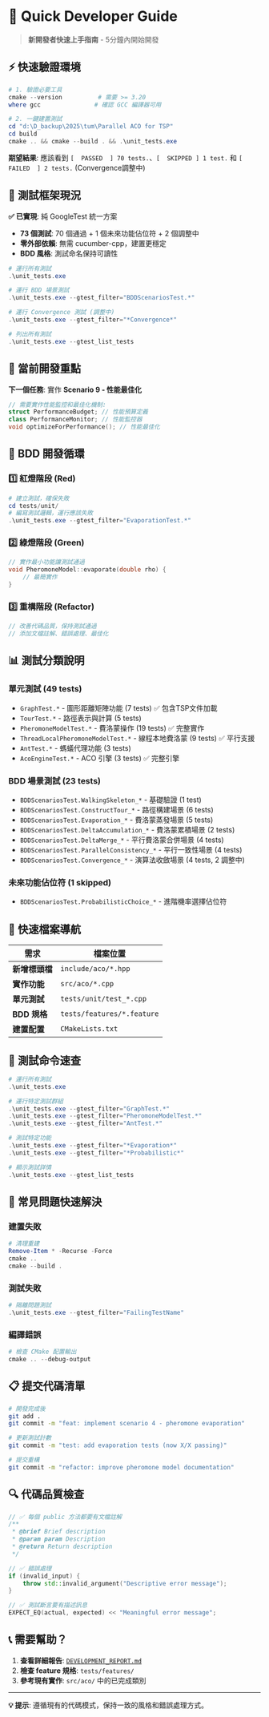 # 🚀 Quick Developer Guide

> **新開發者快速上手指南** - 5分鐘內開始開發

## ⚡ 快速驗證環境

```powershell
# 1. 驗證必要工具
cmake --version          # 需要 >= 3.20
where gcc               # 確認 GCC 編譯器可用

# 2. 一鍵建置測試
cd "d:\D_backup\2025\tum\Parallel ACO for TSP"
cd build
cmake .. && cmake --build . && .\unit_tests.exe
```

**期望結果**: 應該看到 `[  PASSED  ] 70 tests.`、`[  SKIPPED ] 1 test.` 和 `[  FAILED  ] 2 tests.` (Convergence調整中)

## 🧪 測試框架現況

**✅ 已實現**: 純 GoogleTest 統一方案
- **73 個測試**: 70 個通過 + 1 個未來功能佔位符 + 2 個調整中
- **零外部依賴**: 無需 cucumber-cpp，建置更穩定
- **BDD 風格**: 測試命名保持可讀性

```powershell
# 運行所有測試
.\unit_tests.exe

# 運行 BDD 場景測試
.\unit_tests.exe --gtest_filter="BDDScenariosTest.*"

# 運行 Convergence 測試 (調整中)
.\unit_tests.exe --gtest_filter="*Convergence*"

# 列出所有測試
.\unit_tests.exe --gtest_list_tests
```

## 🎯 當前開發重點

**下一個任務**: 實作 **Scenario 9 - 性能最佳化**

```cpp
// 需要實作性能監控和最佳化機制:
struct PerformanceBudget; // 性能預算定義
class PerformanceMonitor; // 性能監控器
void optimizeForPerformance(); // 性能最佳化
```

## 🔄 BDD 開發循環

### 1️⃣ 紅燈階段 (Red)
```powershell
# 建立測試，確保失敗
cd tests/unit/
# 編寫測試邏輯，運行應該失敗
.\unit_tests.exe --gtest_filter="EvaporationTest.*"
```

### 2️⃣ 綠燈階段 (Green)  
```cpp
// 實作最小功能讓測試通過
void PheromoneModel::evaporate(double rho) {
    // 最簡實作
}
```

### 3️⃣ 重構階段 (Refactor)
```cpp
// 改善代碼品質，保持測試通過
// 添加文檔註解、錯誤處理、最佳化
```

## 📊 測試分類說明

### **單元測試** (49 tests)
- `GraphTest.*` - 圖形距離矩陣功能 (7 tests) ✅ 包含TSP文件加載
- `TourTest.*` - 路徑表示與計算 (5 tests)  
- `PheromoneModelTest.*` - 費洛蒙操作 (19 tests) ✅ 完整實作
- `ThreadLocalPheromoneModelTest.*` - 線程本地費洛蒙 (9 tests) ✅ 平行支援
- `AntTest.*` - 螞蟻代理功能 (3 tests)
- `AcoEngineTest.*` - ACO 引擎 (3 tests) ✅ 完整引擎

### **BDD 場景測試** (23 tests)
- `BDDScenariosTest.WalkingSkeleton_*` - 基礎驗證 (1 test)
- `BDDScenariosTest.ConstructTour_*` - 路徑構建場景 (6 tests)
- `BDDScenariosTest.Evaporation_*` - 費洛蒙蒸發場景 (5 tests)
- `BDDScenariosTest.DeltaAccumulation_*` - 費洛蒙累積場景 (2 tests)
- `BDDScenariosTest.DeltaMerge_*` - 平行費洛蒙合併場景 (4 tests)
- `BDDScenariosTest.ParallelConsistency_*` - 平行一致性場景 (4 tests)
- `BDDScenariosTest.Convergence_*` - 演算法收斂場景 (4 tests, 2 調整中)

### **未來功能佔位符** (1 skipped)
- `BDDScenariosTest.ProbabilisticChoice_*` - 進階機率選擇佔位符

## 📁 快速檔案導航

| 需求 | 檔案位置 |
|------|----------|
| **新增標頭檔** | `include/aco/*.hpp` |
| **實作功能** | `src/aco/*.cpp` |
| **單元測試** | `tests/unit/test_*.cpp` |
| **BDD 規格** | `tests/features/*.feature` |
| **建置配置** | `CMakeLists.txt` |

## 🧪 測試命令速查

```powershell
# 運行所有測試
.\unit_tests.exe

# 運行特定測試群組
.\unit_tests.exe --gtest_filter="GraphTest.*"
.\unit_tests.exe --gtest_filter="PheromoneModelTest.*"
.\unit_tests.exe --gtest_filter="AntTest.*"

# 測試特定功能
.\unit_tests.exe --gtest_filter="*Evaporation*"
.\unit_tests.exe --gtest_filter="*Probabilistic*"

# 顯示測試詳情
.\unit_tests.exe --gtest_list_tests
```

## 🚨 常見問題快速解決

### 建置失敗
```powershell
# 清理重建
Remove-Item * -Recurse -Force
cmake ..
cmake --build .
```

### 測試失敗
```powershell
# 隔離問題測試
.\unit_tests.exe --gtest_filter="FailingTestName"
```

### 編譯錯誤
```powershell
# 檢查 CMake 配置輸出
cmake .. --debug-output
```

## 📋 提交代碼清單

```bash
# 開發完成後
git add .
git commit -m "feat: implement scenario 4 - pheromone evaporation"

# 更新測試計數
git commit -m "test: add evaporation tests (now X/X passing)"

# 提交重構
git commit -m "refactor: improve pheromone model documentation"
```

## 🔍 代碼品質檢查

```cpp
// ✅ 每個 public 方法都要有文檔註解
/**
 * @brief Brief description
 * @param param Description
 * @return Return description
 */

// ✅ 錯誤處理
if (invalid_input) {
    throw std::invalid_argument("Descriptive error message");
}

// ✅ 測試斷言要有描述訊息
EXPECT_EQ(actual, expected) << "Meaningful error message";
```

## 📞 需要幫助？

1. **查看詳細報告**: [`DEVELOPMENT_REPORT.md`](./DEVELOPMENT_REPORT.md)
2. **檢查 feature 規格**: `tests/features/`
3. **參考現有實作**: `src/aco/` 中的已完成類別

---

**💡 提示**: 遵循現有的代碼模式，保持一致的風格和錯誤處理方式。
